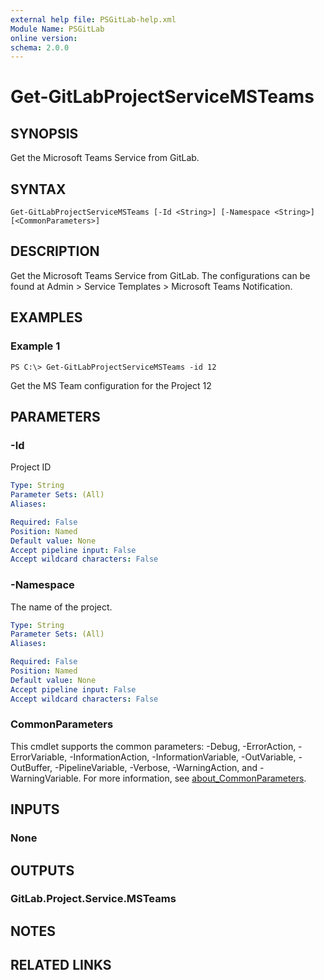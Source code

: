 ```yaml
---
external help file: PSGitLab-help.xml
Module Name: PSGitLab
online version:
schema: 2.0.0
---
```


# Get-GitLabProjectServiceMSTeams

## SYNOPSIS
Get the Microsoft Teams Service from GitLab.

## SYNTAX

```
Get-GitLabProjectServiceMSTeams [-Id <String>] [-Namespace <String>] [<CommonParameters>]
```

## DESCRIPTION
Get the Microsoft Teams Service from GitLab. The configurations can be found at Admin > Service Templates > Microsoft Teams Notification. 

## EXAMPLES

### Example 1
```
PS C:\> Get-GitLabProjectServiceMSTeams -id 12
```

Get the MS Team configuration for the Project 12

## PARAMETERS

### -Id
Project ID

```yaml
Type: String
Parameter Sets: (All)
Aliases:

Required: False
Position: Named
Default value: None
Accept pipeline input: False
Accept wildcard characters: False
```

### -Namespace
The name of the project.

```yaml
Type: String
Parameter Sets: (All)
Aliases:

Required: False
Position: Named
Default value: None
Accept pipeline input: False
Accept wildcard characters: False
```

### CommonParameters
This cmdlet supports the common parameters: -Debug, -ErrorAction, -ErrorVariable, -InformationAction, -InformationVariable, -OutVariable, -OutBuffer, -PipelineVariable, -Verbose, -WarningAction, and -WarningVariable. For more information, see [about_CommonParameters](http://go.microsoft.com/fwlink/?LinkID=113216).

## INPUTS

### None

## OUTPUTS

### GitLab.Project.Service.MSTeams

## NOTES

## RELATED LINKS
